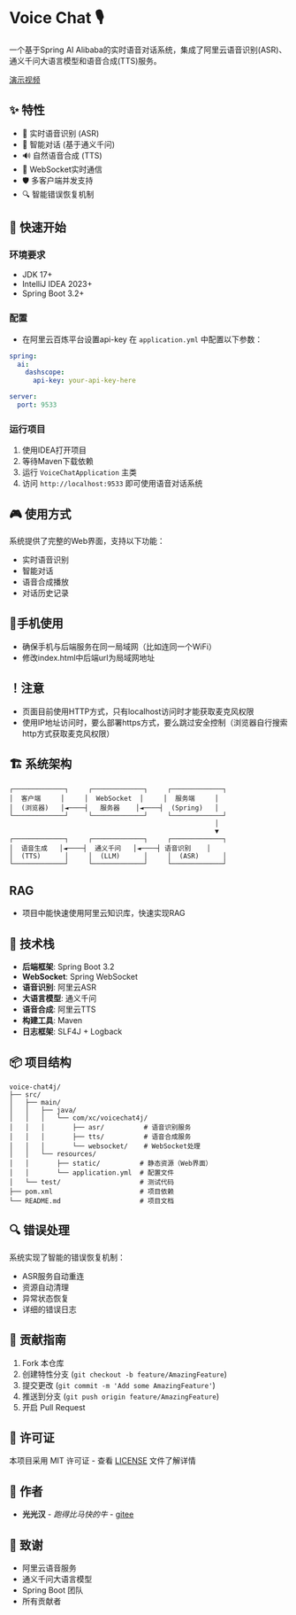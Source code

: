 # Voice Chat 🎙️

一个基于Spring AI Alibaba的实时语音对话系统，集成了阿里云语音识别(ASR)、通义千问大语言模型和语音合成(TTS)服务。

[演示视频](https://github.com/user-attachments/assets/4b6a6360-b420-449b-87a2-27a4a87dc9f7)

## ✨ 特性

- 🎯 实时语音识别 (ASR)
- 💬 智能对话 (基于通义千问)
- 🔊 自然语音合成 (TTS)
- 🔄 WebSocket实时通信
- 🛡️ 多客户端并发支持
- 🔍 智能错误恢复机制

## 🚀 快速开始

### 环境要求

- JDK 17+
- IntelliJ IDEA 2023+
- Spring Boot 3.2+

### 配置
- 在阿里云百炼平台设置api-key
在 `application.yml` 中配置以下参数：

```yaml
spring:
  ai:
    dashscope:
      api-key: your-api-key-here

server:
  port: 9533
```

### 运行项目

1. 使用IDEA打开项目
2. 等待Maven下载依赖
3. 运行 `VoiceChatApplication` 主类
4. 访问 `http://localhost:9533` 即可使用语音对话系统

## 🎮 使用方式

系统提供了完整的Web界面，支持以下功能：

- 实时语音识别
- 智能对话
- 语音合成播放
- 对话历史记录

## 📱手机使用

- 确保手机与后端服务在同一局域网（比如连同一个WiFi）
- 修改index.html中后端url为局域网地址


## ！注意
- 页面目前使用HTTP方式，只有localhost访问时才能获取麦克风权限
- 使用IP地址访问时，要么部署https方式，要么跳过安全控制（浏览器自行搜索http方式获取麦克风权限）

## 🏗️ 系统架构

```
┌─────────────┐     ┌─────────────┐     ┌─────────────┐
│  客户端     │     │  WebSocket  │     │  服务端     │
│  (浏览器)   │◄────┤   服务器    │◄────┤  (Spring)   │
└─────────────┘     └─────────────┘     └─────────────┘
                                                    │
                                                    ▼
┌─────────────┐     ┌─────────────┐     ┌─────────────┐
│  语音生成   │◄────┤  通义千问   │◄────┤ 语音识别    │
│  (TTS)      │     │  (LLM)      │     │  (ASR)      │
└─────────────┘     └─────────────┘     └─────────────┘
```

## RAG
- 项目中能快速使用阿里云知识库，快速实现RAG

## 🔧 技术栈

- **后端框架**: Spring Boot 3.2
- **WebSocket**: Spring WebSocket
- **语音识别**: 阿里云ASR
- **大语言模型**: 通义千问
- **语音合成**: 阿里云TTS
- **构建工具**: Maven
- **日志框架**: SLF4J + Logback

## 📦 项目结构

```
voice-chat4j/
├── src/
│   ├── main/
│   │   ├── java/
│   │   │   └── com/xc/voicechat4j/
│   │   │       ├── asr/          # 语音识别服务
│   │   │       ├── tts/          # 语音合成服务
│   │   │       └── websocket/    # WebSocket处理
│   │   └── resources/
│   │       ├── static/          # 静态资源（Web界面）
│   │       └── application.yml  # 配置文件
│   └── test/                    # 测试代码
├── pom.xml                      # 项目依赖
└── README.md                    # 项目文档
```

## 🔍 错误处理

系统实现了智能的错误恢复机制：

- ASR服务自动重连
- 资源自动清理
- 异常状态恢复
- 详细的错误日志

## 🤝 贡献指南

1. Fork 本仓库
2. 创建特性分支 (`git checkout -b feature/AmazingFeature`)
3. 提交更改 (`git commit -m 'Add some AmazingFeature'`)
4. 推送到分支 (`git push origin feature/AmazingFeature`)
5. 开启 Pull Request

## 📝 许可证

本项目采用 MIT 许可证 - 查看 [LICENSE](LICENSE) 文件了解详情

## 👥 作者

- **光光汉** - *跑得比马快的牛* - [gitee](https://gitee.com/huihuisire)

## 🙏 致谢

- 阿里云语音服务
- 通义千问大语言模型
- Spring Boot 团队
- 所有贡献者 
